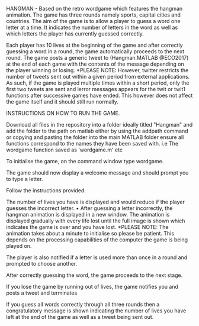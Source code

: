  HANGMAN - Based on the retro wordgame which features the hangman animation. The game has three rounds namely sports, capital cities and countries.
The aim of the game is to allow a player to guess a word one letter at a time. It indicates the number of letters in the word as well as which letters the player has currently guessed correctly.
 
 Each player has 10 lives at the beginning of the game and after correctly guessing a word in a round, the game automatically proceeds to the next round.
 The game posts a generic tweet to (Hangman.MATLAB @ECO2017) at the end of each game with the contents of the message depending on the player winning or losing.
*PLEASE NOTE: However, twitter restricts the number of tweets sent out within a given period from external applications. As such, if the game is played multiple times within a short period, only the first two tweets are sent and lerror messages appears for the twit or twit1 functions after successive games have ended. This however does not affect the game itself and it should still run normally.
 
 
 INSTRUCTIONS ON HOW TO RUN THE GAME.
 
Download all files in the repository into a folder ideally titled "Hangman" and add the folder to the path on matlab either by using the addpath command or copying and pasting the folder into the main MATLAB folder ensure all functions correspond to the names they have been saved with. i.e The wordgame function saved as 'wordgame.m' etc
 
To initialise the game, on the command window type wordgame.

The game should now display a welcome message and should prompt you to type a letter.

Follow the instructions provided.

The number of lives you have is displayed and would reduce if the player guesses the incorrect letter.
•	After guessing a letter incorrectly, the hangman animation is displayed in a new window. The animation is displayed gradually with every life lost until the full image is shown which indicates the game is over and you have lost.
*PLEASE NOTE: The animation takes about a minute to initialise so please be patient. This depends on the processing capabilities of the computer the game is being played on.

The player is also notified if a letter is used more than once in a round and prompted to choose another.

After correctly guessing the word, the game proceeds to the next stage.

If you lose the game by running out of lives, the game notifies you and posts a tweet and terminates

If you guess all words correctly through all three rounds then a congratulatory message is shown indicating the number of lives you have left at the end of the game as well as a tweet being sent out.


